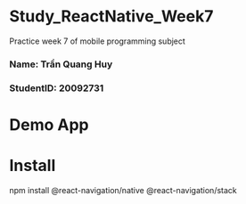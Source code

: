 # Study_ReactNative_Week7
Practice week 7 of mobile programming subject

<h3>Name: Trần Quang Huy</h3>
<h3>StudentID: 20092731</h3>

# Demo App



# Install

npm install @react-navigation/native @react-navigation/stack    
